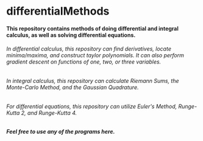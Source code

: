 # differentialMethods

#### This repository contains methods of doing differential and integral calculus, as well as solving differential equations.

###### In differential calculus, this repository can find derivatives, locate minima/maxima, and construct taylor polynomials. It can also perform gradient descent on functions of one, two, or three variables.

###### In integral calculus, this repository can calculate Riemann Sums, the Monte-Carlo Method, and the Gaussian Quadrature.

###### For differential equations, this repository can utilize Euler's Method, Runge-Kutta 2, and Runge-Kutta 4.

##### Feel free to use any of the programs here.
